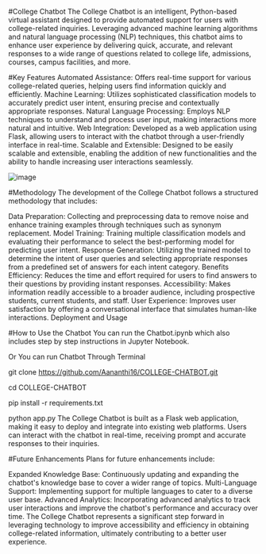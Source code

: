 #College Chatbot
The College Chatbot is an intelligent, Python-based virtual assistant designed to provide automated support for users with college-related inquiries. Leveraging advanced machine learning algorithms and natural language processing (NLP) techniques, this chatbot aims to enhance user experience by delivering quick, accurate, and relevant responses to a wide range of questions related to college life, admissions, courses, campus facilities, and more.

#Key Features
Automated Assistance: Offers real-time support for various college-related queries, helping users find information quickly and efficiently.
Machine Learning: Utilizes sophisticated classification models to accurately predict user intent, ensuring precise and contextually appropriate responses.
Natural Language Processing: Employs NLP techniques to understand and process user input, making interactions more natural and intuitive.
Web Integration: Developed as a web application using Flask, allowing users to interact with the chatbot through a user-friendly interface in real-time.
Scalable and Extensible: Designed to be easily scalable and extensible, enabling the addition of new functionalities and the ability to handle increasing user interactions seamlessly.


![image](https://github.com/Aananthi16/COLLEGE-CHATBOT/assets/150659937/33974a31-b63f-4546-977e-4d9125a409d0)

#Methodology
The development of the College Chatbot follows a structured methodology that includes:

Data Preparation: Collecting and preprocessing data to remove noise and enhance training examples through techniques such as synonym replacement.
Model Training: Training multiple classification models and evaluating their performance to select the best-performing model for predicting user intent.
Response Generation: Utilizing the trained model to determine the intent of user queries and selecting appropriate responses from a predefined set of answers for each intent category.
Benefits
Efficiency: Reduces the time and effort required for users to find answers to their questions by providing instant responses.
Accessibility: Makes information readily accessible to a broader audience, including prospective students, current students, and staff.
User Experience: Improves user satisfaction by offering a conversational interface that simulates human-like interactions.
Deployment and Usage

#How to Use the Chatbot
You can run the Chatbot.ipynb which also includes step by step instructions in Jupyter Notebook.

Or
You can run Chatbot Through Terminal

git clone https://github.com/Aananthi16/COLLEGE-CHATBOT.git

cd COLLEGE-CHATBOT

pip install -r requirements.txt

python app.py
The College Chatbot is built as a Flask web application, making it easy to deploy and integrate into existing web platforms. Users can interact with the chatbot in real-time, receiving prompt and accurate responses to their inquiries.

#Future Enhancements
Plans for future enhancements include:

Expanded Knowledge Base: Continuously updating and expanding the chatbot's knowledge base to cover a wider range of topics.
Multi-Language Support: Implementing support for multiple languages to cater to a diverse user base.
Advanced Analytics: Incorporating advanced analytics to track user interactions and improve the chatbot's performance and accuracy over time.
The College Chatbot represents a significant step forward in leveraging technology to improve accessibility and efficiency in obtaining college-related information, ultimately contributing to a better user experience.
